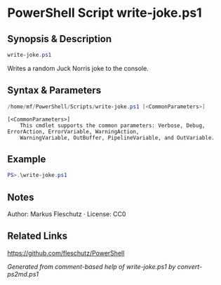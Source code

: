 # PowerShell Script write-joke.ps1

## Synopsis & Description
```powershell
write-joke.ps1
```

Writes a random Juck Norris joke to the console.

## Syntax & Parameters
```powershell
/home/mf/PowerShell/Scripts/write-joke.ps1 [<CommonParameters>]
```

```
[<CommonParameters>]
    This cmdlet supports the common parameters: Verbose, Debug, ErrorAction, ErrorVariable, WarningAction, 
    WarningVariable, OutBuffer, PipelineVariable, and OutVariable.
```

## Example
```powershell
PS>.\write-joke.ps1
```


## Notes
Author: Markus Fleschutz · License: CC0

## Related Links
https://github.com/fleschutz/PowerShell

*Generated from comment-based help of write-joke.ps1 by convert-ps2md.ps1*
